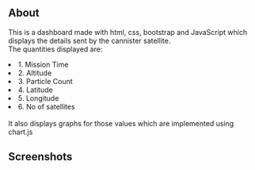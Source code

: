 ## About

This is a dashboard made with html, css, bootstrap and JavaScript which  displays the details sent by the cannister satellite. <br/>
The quantities displayed are: <br/>
<li>1. Mission Time</li>
<li>2. Altitude</li>
<li>3. Particle Count</li>
<li>4. Latitude</li>
<li>5. Longitude</li>
<li>6. No of satellites</li>
<br/>
It also displays graphs for those values which are implemented using chart.js

## Screenshots

![]()
